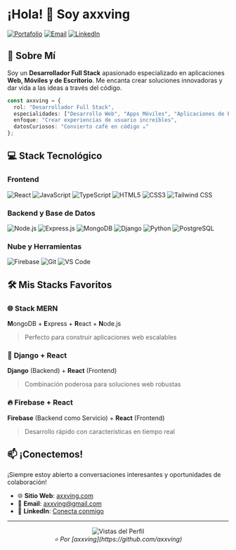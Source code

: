 # ¡Hola! 👋 Soy axxving

[![Portafolio](https://img.shields.io/badge/Portafolio-axxving.com-blue?style=for-the-badge&logo=google-chrome&logoColor=white)](https://axxving.com)
[![Email](https://img.shields.io/badge/Email-axxving@gmail.com-red?style=for-the-badge&logo=gmail&logoColor=white)](mailto:axxving@gmail.com)
[![LinkedIn](https://img.shields.io/badge/LinkedIn-Conectar-blue?style=for-the-badge&logo=linkedin&logoColor=white)](https://linkedin.com/in/axxving)

## 🚀 Sobre Mí

Soy un **Desarrollador Full Stack** apasionado especializado en aplicaciones **Web, Móviles y de Escritorio**. Me encanta crear soluciones innovadoras y dar vida a las ideas a través del código.

```typescript
const axxving = {
  rol: "Desarrollador Full Stack",
  especialidades: ["Desarrollo Web", "Apps Móviles", "Aplicaciones de Escritorio"],
  enfoque: "Crear experiencias de usuario increíbles",
  datosCuriosos: "Convierto café en código ☕️"
};
```

## 💻 Stack Tecnológico

### Frontend
![React](https://img.shields.io/badge/React-20232A?style=for-the-badge&logo=react&logoColor=61DAFB)
![JavaScript](https://img.shields.io/badge/JavaScript-F7DF1E?style=for-the-badge&logo=javascript&logoColor=black)
![TypeScript](https://img.shields.io/badge/TypeScript-007ACC?style=for-the-badge&logo=typescript&logoColor=white)
![HTML5](https://img.shields.io/badge/HTML5-E34F26?style=for-the-badge&logo=html5&logoColor=white)
![CSS3](https://img.shields.io/badge/CSS3-1572B6?style=for-the-badge&logo=css3&logoColor=white)
![Tailwind CSS](https://img.shields.io/badge/Tailwind_CSS-38B2AC?style=for-the-badge&logo=tailwind-css&logoColor=white)

### Backend y Base de Datos
![Node.js](https://img.shields.io/badge/Node.js-43853D?style=for-the-badge&logo=node.js&logoColor=white)
![Express.js](https://img.shields.io/badge/Express.js-404D59?style=for-the-badge&logo=express&logoColor=white)
![MongoDB](https://img.shields.io/badge/MongoDB-4EA94B?style=for-the-badge&logo=mongodb&logoColor=white)
![Django](https://img.shields.io/badge/Django-092E20?style=for-the-badge&logo=django&logoColor=white)
![Python](https://img.shields.io/badge/Python-3776AB?style=for-the-badge&logo=python&logoColor=white)
![PostgreSQL](https://img.shields.io/badge/PostgreSQL-316192?style=for-the-badge&logo=postgresql&logoColor=white)

### Nube y Herramientas
![Firebase](https://img.shields.io/badge/Firebase-039BE5?style=for-the-badge&logo=firebase&logoColor=white)
![Git](https://img.shields.io/badge/Git-F05032?style=for-the-badge&logo=git&logoColor=white)
![VS Code](https://img.shields.io/badge/VS_Code-0078D4?style=for-the-badge&logo=visual%20studio%20code&logoColor=white)

## 🛠️ Mis Stacks Favoritos

### 🌐 **Stack MERN**
**M**ongoDB + **E**xpress + **R**eact + **N**ode.js
> Perfecto para construir aplicaciones web escalables

### 🐍 **Django + React**
**Django** (Backend) + **React** (Frontend)
> Combinación poderosa para soluciones web robustas

### 🔥 **Firebase + React**
**Firebase** (Backend como Servicio) + **React** (Frontend)
> Desarrollo rápido con características en tiempo real

## 📫 ¡Conectemos!

¡Siempre estoy abierto a conversaciones interesantes y oportunidades de colaboración!

- 🌐 **Sitio Web**: [axxving.com](https://axxving.com)
- 📧 **Email**: [axxving@gmail.com](mailto:axxving@gmail.com)
- 💼 **LinkedIn**: [Conecta conmigo](https://linkedin.com/in/axxving)

---

<div align="center">
  <img src="https://komarev.com/ghpvc/?username=axxving&color=blueviolet&style=for-the-badge" alt="Vistas del Perfil" />
</div>

<div align="center">
  <i>⭐️ Por [axxving](https://github.com/axxving)</i>
</div>
